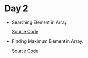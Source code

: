 # Day 2

- Searching Element in Array.

  [Source Code]()

- Finding Maximum Element in Array.

  [Source Code](https://github.com/Mishraji566/My100-DaysOfCoding/blob/main/Day2/ArrayM.java) 
